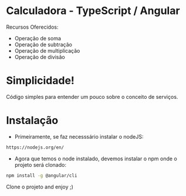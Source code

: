 # Calculadora - TypeScript / Angular

Recursos Oferecidos:

- Operação de soma
- Operação de subtração
- Operação de multiplicação
- Operação de divisão

# Simplicidade!

Código simples para entender um pouco sobre o conceito de serviços.

# Instalação

- Primeiramente, se faz necesssário instalar o nodeJS:

```sh
https://nodejs.org/en/
```

- Agora que temos o node instalado, devemos instalar o npm onde o projeto será clonado:

```sh
npm install -g @angular/cli
```

Clone o projeto and enjoy ;)

